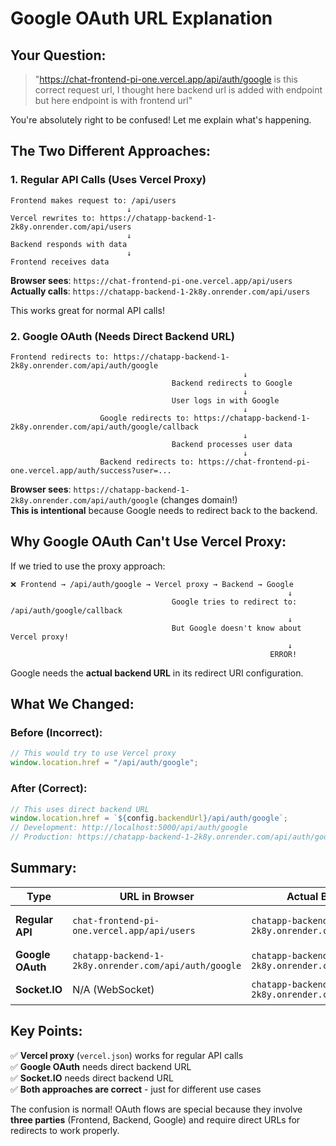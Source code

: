 # Google OAuth URL Explanation

## Your Question:
> "https://chat-frontend-pi-one.vercel.app/api/auth/google is this correct request url, I thought here backend url is added with endpoint but here endpoint is with frontend url"

You're absolutely right to be confused! Let me explain what's happening.

## The Two Different Approaches:

### 1. Regular API Calls (Uses Vercel Proxy)
```
Frontend makes request to: /api/users
                          ↓
Vercel rewrites to: https://chatapp-backend-1-2k8y.onrender.com/api/users
                          ↓
Backend responds with data
                          ↓
Frontend receives data
```

**Browser sees**: `https://chat-frontend-pi-one.vercel.app/api/users`  
**Actually calls**: `https://chatapp-backend-1-2k8y.onrender.com/api/users`

This works great for normal API calls!

### 2. Google OAuth (Needs Direct Backend URL)
```
Frontend redirects to: https://chatapp-backend-1-2k8y.onrender.com/api/auth/google
                                                    ↓
                                    Backend redirects to Google
                                                    ↓
                                    User logs in with Google
                                                    ↓
                    Google redirects to: https://chatapp-backend-1-2k8y.onrender.com/api/auth/google/callback
                                                    ↓
                                    Backend processes user data
                                                    ↓
                    Backend redirects to: https://chat-frontend-pi-one.vercel.app/auth/success?user=...
```

**Browser sees**: `https://chatapp-backend-1-2k8y.onrender.com/api/auth/google` (changes domain!)  
**This is intentional** because Google needs to redirect back to the backend.

## Why Google OAuth Can't Use Vercel Proxy:

If we tried to use the proxy approach:
```
❌ Frontend → /api/auth/google → Vercel proxy → Backend → Google
                                                              ↓
                                    Google tries to redirect to: /api/auth/google/callback
                                                              ↓
                                    But Google doesn't know about Vercel proxy!
                                                              ↓
                                                          ERROR!
```

Google needs the **actual backend URL** in its redirect URI configuration.

## What We Changed:

### Before (Incorrect):
```javascript
// This would try to use Vercel proxy
window.location.href = "/api/auth/google";
```

### After (Correct):
```javascript
// This uses direct backend URL
window.location.href = `${config.backendUrl}/api/auth/google`;
// Development: http://localhost:5000/api/auth/google
// Production: https://chatapp-backend-1-2k8y.onrender.com/api/auth/google
```

## Summary:

| Type | URL in Browser | Actual Backend Call | Why |
|------|---------------|-------------------|-----|
| **Regular API** | `chat-frontend-pi-one.vercel.app/api/users` | `chatapp-backend-1-2k8y.onrender.com/api/users` | Vercel proxy rewrites it |
| **Google OAuth** | `chatapp-backend-1-2k8y.onrender.com/api/auth/google` | `chatapp-backend-1-2k8y.onrender.com/api/auth/google` | Direct call, no proxy |
| **Socket.IO** | N/A (WebSocket) | `chatapp-backend-1-2k8y.onrender.com` | Direct connection |

## Key Points:

✅ **Vercel proxy** (`vercel.json`) works for regular API calls  
✅ **Google OAuth** needs direct backend URL  
✅ **Socket.IO** needs direct backend URL  
✅ **Both approaches are correct** - just for different use cases  

The confusion is normal! OAuth flows are special because they involve **three parties** (Frontend, Backend, Google) and require direct URLs for redirects to work properly.
